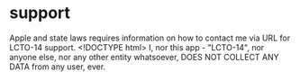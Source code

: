 # support
Apple and state laws requires information on how to contact me via URL for LCTO-14 support. &lt;!DOCTYPE html>
I, nor this app - "LCTO-14", nor anyone else, nor any other entity whatsoever, DOES NOT COLLECT ANY DATA from any user, ever.
